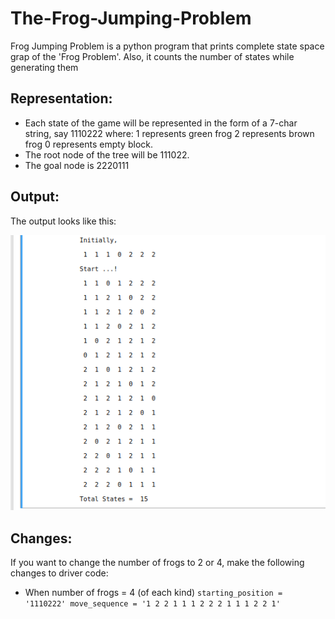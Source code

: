 # The-Frog-Jumping-Problem

Frog Jumping Problem is a python program that prints complete state space grap of the 'Frog Problem'. Also, it counts the number of states while generating them 

## Representation:

* Each state of the game will be represented in the form of a 7-char string, say 1110222 where:  1 represents green frog 2 represents brown frog 0 represents empty block. 
* The root node of the tree will be 111022.
* The goal node is 2220111

## Output:
 
 The output looks like this:
 
 ![Output](https://github.com/Agha-Muqarib/The-Frog-Jumping-Problem/blob/main/Images/Output.png)
 
 ## Changes:
 
 If you want to change the number of frogs to 2 or 4, make the following changes to driver code:
 
 * When number of frogs = 4 (of each kind)
        ```starting_position = '1110222'
           move_sequence = '1 2 2 1 1 1 2 2 2 1 1 1 2 2 1'```

 
 
